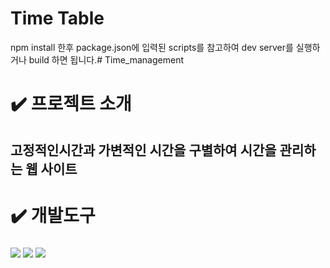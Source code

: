 # Time Table
npm install 한후 package.json에 입력된 scripts를 참고하여 dev server를 실행하거나 build 하면 됩니다.# Time_management
# ✔️ 프로젝트 소개 
## 고정적인시간과 가변적인 시간을 구별하여 시간을 관리하는 웹 사이트 
# ✔️ 개발도구
### <img src="https://img.shields.io/badge/JavaScript-grey?style=flat&logo=JavaScript&logoColor=F7DF1E"/> <img src="https://img.shields.io/badge/React-white?style=flat&logo=React&logoColor=61DAFB"/> <img src="https://img.shields.io/badge/Bootstrap-F8E0DC?style=flat&logo=Bootstrap&logoColor=7952B3"/> 
